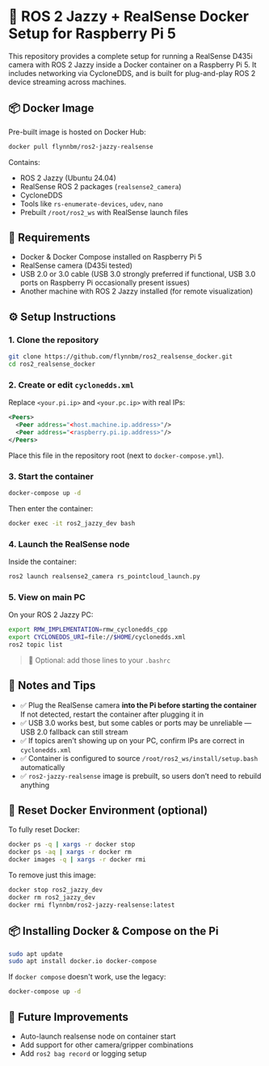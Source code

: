 # 🚀 ROS 2 Jazzy + RealSense Docker Setup for Raspberry Pi 5

This repository provides a complete setup for running a RealSense D435i camera with ROS 2 Jazzy inside a Docker container on a Raspberry Pi 5. It includes networking via CycloneDDS, and is built for plug-and-play ROS 2 device streaming across machines.

## 📦 Docker Image

Pre-built image is hosted on Docker Hub:

```bash
docker pull flynnbm/ros2-jazzy-realsense
```

Contains:

- ROS 2 Jazzy (Ubuntu 24.04)
- RealSense ROS 2 packages (`realsense2_camera`)
- CycloneDDS
- Tools like `rs-enumerate-devices`, `udev`, `nano`
- Prebuilt `/root/ros2_ws` with RealSense launch files

## 🧰 Requirements

- Docker & Docker Compose installed on Raspberry Pi 5
- RealSense camera (D435i tested)
- USB 2.0 or 3.0 cable (USB 3.0 strongly preferred if functional, USB 3.0 ports on Raspberry Pi occasionally present issues)
- Another machine with ROS 2 Jazzy installed (for remote visualization)

## ⚙️ Setup Instructions

### 1. Clone the repository

```bash
git clone https://github.com/flynnbm/ros2_realsense_docker.git
cd ros2_realsense_docker
```

### 2. Create or edit `cyclonedds.xml`

Replace `<your.pi.ip>` and `<your.pc.ip>` with real IPs:

```xml
<Peers>
  <Peer address="<host.machine.ip.address>"/>
  <Peer address="<raspberry.pi.ip.address>"/>
</Peers>
```

Place this file in the repository root (next to `docker-compose.yml`).

### 3. Start the container

```bash
docker-compose up -d
```

Then enter the container:

```bash
docker exec -it ros2_jazzy_dev bash
```

### 4. Launch the RealSense node

Inside the container:

```bash
ros2 launch realsense2_camera rs_pointcloud_launch.py
```

### 5. View on main PC

On your ROS 2 Jazzy PC:

```bash
export RMW_IMPLEMENTATION=rmw_cyclonedds_cpp
export CYCLONEDDS_URI=file://$HOME/cyclonedds.xml
ros2 topic list
```

> 📌 Optional: add those lines to your `.bashrc`

## 🔧 Notes and Tips

- ✅ Plug the RealSense camera **into the Pi before starting the container**  
  If not detected, restart the container after plugging it in
- ✅ USB 3.0 works best, but some cables or ports may be unreliable — USB 2.0 fallback can still stream
- ✅ If topics aren't showing up on your PC, confirm IPs are correct in `cyclonedds.xml`
- ✅ Container is configured to source `/root/ros2_ws/install/setup.bash` automatically
- ✅ `ros2-jazzy-realsense` image is prebuilt, so users don’t need to rebuild anything

## 🧪 Reset Docker Environment (optional)

To fully reset Docker:

```bash
docker ps -q | xargs -r docker stop
docker ps -aq | xargs -r docker rm
docker images -q | xargs -r docker rmi
```

To remove just this image:

```bash
docker stop ros2_jazzy_dev
docker rm ros2_jazzy_dev
docker rmi flynnbm/ros2-jazzy-realsense:latest
```

## 📦 Installing Docker & Compose on the Pi

```bash
sudo apt update
sudo apt install docker.io docker-compose
```

If `docker compose` doesn't work, use the legacy:

```bash
docker-compose up -d
```

## 📝 Future Improvements

- Auto-launch realsense node on container start
- Add support for other camera/gripper combinations
- Add `ros2 bag record` or logging setup
